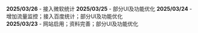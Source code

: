 **2025/03/26** - 接入微软统计
**2025/03/25** - 部分UI及功能优化
**2025/03/24** - 增加流量监控；接入百度统计；部分UI及功能优化<br>
**2025/03/23** - 网站启用；资料完善；部分UI及功能优化<br>
